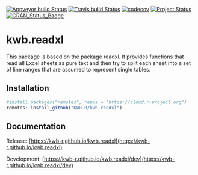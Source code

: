 [![Appveyor build Status](https://ci.appveyor.com/api/projects/status/github/KWB-R/kwb.readxl?branch=master&svg=true)](https://ci.appveyor.com/project/KWB-R/kwb-readxl/branch/master)
[![Travis build Status](https://travis-ci.org/KWB-R/kwb.readxl.svg?branch=master)](https://travis-ci.org/KWB-R/kwb.readxl)
[![codecov](https://codecov.io/github/KWB-R/kwb.readxl/branch/master/graphs/badge.svg)](https://codecov.io/github/KWB-R/kwb.readxl)
[![Project Status](https://img.shields.io/badge/lifecycle-experimental-orange.svg)](https://www.tidyverse.org/lifecycle/#experimental)
[![CRAN_Status_Badge](https://www.r-pkg.org/badges/version/kwb.readxl)]()

# kwb.readxl

This package is based on the package readxl. It provides functions that read all Excel sheets as pure text and then try to split each sheet into a set of line ranges that are assumed to represent single tables.

## Installation

```r
#install.packages("remotes", repos = "https://cloud.r-project.org")
remotes::install_github("KWB-R/kwb.readxl")
```

## Documentation

Release: [https://kwb-r.github.io/kwb.readxl](https://kwb-r.github.io/kwb.readxl)

Development: [https://kwb-r.github.io/kwb.readxl/dev](https://kwb-r.github.io/kwb.readxl/dev)
